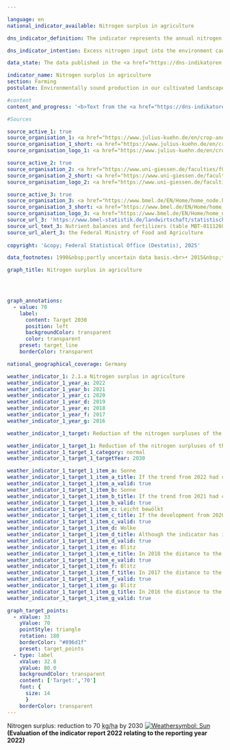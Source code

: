 ```yaml
---

language: en        
national_indicator_available: Nitrogen surplus in agriculture        

dns_indicator_definition: The indicator represents the annual nitrogen surplus for the agricultural sector, calculated as nitrogen input minus removal of nitrogen, in kilograms per hectare of utilised agricultural area.        

dns_indicator_intention: Excess nitrogen input into the environment causes pollution of groundwater and surface water, the oversupply of nutrients (eutrophication) in inland waters, lakes and onshore ecosystems, the generation of greenhouse gases and acidifying atmospheric pollutants, each with negative consequences for the climate, biodiversity and landscape quality. For the period 2028&nbsp;to 2032, a reduction of the nitrogen surpluses of the overall balance for Germany to 70&nbsp;kilograms per hectare of utilised agricultural area on an annual average should be achieved.        

data_state: The data published in the <a href="https://dns-indikatoren.de/assets/Publikationen/Indikatorenberichte/2022.pdf">indicator report 2022</a> is as of 31 October 2022. The data shown on this platform was last updated in September 2024.        

indicator_name: Nitrogen surplus in agriculture        
section: Farming        
postulate: Environmentally sound production in our cultivated landscapes        

#content         
content_and_progress: '<b>Text from the <a href="https://dns-indikatoren.de/assets/Publikationen/Indikatorenberichte/2022.pdf">Indicator Report 2022&nbsp;</a></b><br><br>The calculation takes into account nitrogen inputs by fertilisers, from biological nitrogen fixation, by atmospheric inputs which are not emitted by agriculture, by seed and planting material as well as imported and domestically produced feedstuff. Nitrogen removal results from plant and animal market products. Nitrogen surplus in its gaseous state can leak to the atmosphere or accumulate in soil or groundwater, enabling nitrogen input to rivers or other ecosystems. Hence, the nitrogen surplus from farming has a direct impact on the development of the indicators 6.1.b “Nitrate in groundwater“, 14.1.a “Nitrogen inputs via the inflows into the North and Baltic Seas“ and 15.2&nbsp;“Eutrophication of ecosystems“. Nitrogen input from farming into the atmosphere has an impact on indicator 3.2.a “Emissions of air pollutants“ through formation of nitrogen dioxide and ammonia.<br><br>The indicator is calculated by the Institute for Crop and Soil Science at the Julius Kühn Institute and the Institute of Landscape Ecology and Resources Management at the University of Gießen. In 2020, fertilisers were the most important component of nitrogen input in the overall balance, accounting for 51.1&nbsp;% (86&nbsp;kilograms of nitrogen per hectare). Feedstuff contributed 36.9&nbsp;% (62&nbsp;<abbr title="Kilogram per hectare" tabindex="0">kg/ha</abbr>), the biological nitrogen fixation 8.2&nbsp;% (14&nbsp;<abbr title="Kilogram per hectare" tabindex="0">kg/ha</abbr>) and the non-agricultural emissions 1.9&nbsp;% (3&nbsp;<abbr title="Kilogram per hectare" tabindex="0">kg/ha</abbr>) to nitrogen input.<br><br>The relevant time series for the indicator is based on the moving five-year average of the total balances of the relevant year as well as the two preceding and subsequent years. Thereby, yearly meteorological and market fluctuations, which cannot be influenced by farms, are balanced. The indicator does not provide an interpretation regarding the regional distribution of nitrogen surpluses.<br><br>During the period from 1992&nbsp;to 2018, the moving five-year average of nitrogen balance decreased by 25.4&nbsp;% (from 116.6&nbsp;to 87.0&nbsp;<abbr title="Kilogram" tabindex="0">kg</abbr> per hectare and year). The decline of nitrogen surplus until 2010&nbsp;resulted from diminished use of fertilisers and diminishing numbers of livestock in the new Länder.<br><br>Until 2015, nitrogen surplus stagnated. The marginal decline of the indicator in the remaining course of the time series is based on a minor reduction in mineral fertiliser use and improved harvest yields resulting from technical advances in plant production and breeding (more efficient nitrogen fertilisation, variety spectrum) combined with the simultaneous expansion in the cultivation of high-yield crop types (maize, wheat) as well as improved feed conversion by livestock.<br><br>Since 2015, the nitrogen surplus decreased and the recent reduction was 4.9&nbsp;% in 2018. It is uncertain, to what extent extreme agroclimatic conditions (drought from 2018&nbsp;until 2020) and the amended fertiliser regulation released in 2017&nbsp;contributed to this positive trend. A reduction to 70&nbsp;<abbr title="Kilogram per hectare" tabindex="0">kg/ha</abbr> is only possible, if this trend continues in the next years.'                

#Sources        

source_active_1: true
source_organisation_1: <a href="https://www.julius-kuehn.de/en/crop-and-soil-science/" target="_blank" onclick="return confirm_alert('the Institute for Crop and Soil Science, Julius Kühn Institute', 'En')">Institute for Crop and Soil Science, Julius Kühn Institute</a>
source_organisation_1_short: <a href="https://www.julius-kuehn.de/en/crop-and-soil-science/" target="_blank" onclick="return confirm_alert('the Institute for Crop and Soil Science, Julius Kühn Institute', 'En')">Institute for Crop and Soil Science, Julius Kühn Institute</a>
source_organisation_logo_1: <a href="https://www.julius-kuehn.de/en/crop-and-soil-science/" target="_blank" onclick="return confirm_alert('the Institute for Crop and Soil Science, Julius Kühn Institute', 'En')"><img src="https://dns-indikatoren.de/public/OrgImgEn/jki.png" alt="Institute for Crop and Soil Science, Julius Kühn Institute" title=" Click here to visit the homepage of the organizationInstitute for Crop and Soil Science, Julius Kühn Institute" style="height:60px; width:148px; border:transparent"/></a>

source_active_2: true
source_organisation_2: <a href="https://www.uni-giessen.de/faculties/f09/institutes/landscape?set_language=en" target="_blank" onclick="return confirm_alert('the University of Giessen', 'En')">Institute of Landscape Ecology and Resources Management, University of Giessen</a>
source_organisation_2_short: <a href="https://www.uni-giessen.de/faculties/f09/institutes/landscape?set_language=en" target="_blank" onclick="return confirm_alert('the University of Giessen', 'En')">Institute of Landscape Ecology and Resources Management, University of Giessen</a>
source_organisation_logo_2: <a href="https://www.uni-giessen.de/faculties/f09/institutes/landscape?set_language=en" target="_blank" onclick="return confirm_alert('the University of Giessen', 'En')"><img src="https://dns-indikatoren.de/public/OrgImgEn/ug.png" alt="Institute of Landscape Ecology and Resources Management, University of Giessen" title=" Click here to visit the homepage of the organizationInstitute of Landscape Ecology and Resources Management, University of Giessen" style="height:60px; width:148px; border:transparent"/></a>

source_active_3: true
source_organisation_3: <a href="https://www.bmel.de/EN/Home/home_node.html" target="_blank" onclick="return confirm_alert('the Federal Ministry of Food and Agriculture', 'En')">Federal Ministry of Food and Agriculture</a>
source_organisation_3_short: <a href="https://www.bmel.de/EN/Home/home_node.html" target="_blank" onclick="return confirm_alert('the Federal Ministry of Food and Agriculture', 'En')">Federal Ministry of Food and Agriculture</a>
source_organisation_logo_3: <a href="https://www.bmel.de/EN/Home/home_node.html" target="_blank" onclick="return confirm_alert('the Federal Ministry of Food and Agriculture', 'En')"><img src="https://dns-indikatoren.de/public/OrgImgEn/bmel.png" alt="Federal Ministry of Food and Agriculture" title=" Click here to visit the homepage of the organizationFederal Ministry of Food and Agriculture" style="height:60px; width:148px; border:transparent"/></a>
source_url_3: 'https://www.bmel-statistik.de/landwirtschaft/statistischer-monatsbericht-des-bmel-kapitel-a-landwirtschaft/'
source_url_text_3: Nutrient balances and fertilizers (table MBT-0111260-0000; only available in German)
source_url_alert_3: the Federal Ministry of Food and Agriculture
        
copyright: '&copy; Federal Statistical Office (Destatis), 2025'        

data_footnotes: 1990&nbsp;partly uncertain data basis.<br>• 2015&nbsp;to 2021&nbsp;revised data.<br>• 2022&nbsp;provisional data.        

graph_title: Nitrogen surplus in agriculture        

        


graph_annotations:
  - value: 70
    label:
      content: Target 2030
      position: left
      backgroundColor: transparent
      color: transparent
    preset: target_line
    borderColor: transparent                

national_geographical_coverage: Germany        

weather_indicator_1: 2.1.a Nitrogen surplus in agriculture
weather_indicator_1_year_a: 2022
weather_indicator_1_year_b: 2021
weather_indicator_1_year_c: 2020
weather_indicator_1_year_d: 2019
weather_indicator_1_year_e: 2018
weather_indicator_1_year_f: 2017
weather_indicator_1_year_g: 2016

weather_indicator_1_target: Reduction of the nitrogen surpluses of the overall balance for Germany to 70&nbsp;kilo-grams per hectare of utilised agricultural area on an annual average between 2028&nbsp;and 2032

weather_indicator_1_target_1: Reduction of the nitrogen surpluses of the overall balance for Germany to <b>70&nbsp;kilograms per hectare</b> of utilised agricultural area on an annual average between 2026&nbsp;and 2030
weather_indicator_1_target_1_category: normal
weather_indicator_1_target_1_targetYear: 2030

weather_indicator_1_target_1_item_a: Sonne
weather_indicator_1_target_1_item_a_title: If the trend from 2022 had continued, the target value would have been reached or missed by less than 5% of the difference between the target value and the value at that time.
weather_indicator_1_target_1_item_a_valid: true
weather_indicator_1_target_1_item_b: Sonne
weather_indicator_1_target_1_item_b_title: If the trend from 2021 had continued, the target value would have been reached or missed by less than 5% of the difference between the target value and the value at that time.
weather_indicator_1_target_1_item_b_valid: true
weather_indicator_1_target_1_item_c: Leicht bewölkt
weather_indicator_1_target_1_item_c_title: If the development from 2020 had continued, the target had been missed by at least 5&nbsp;documentat%, but by a maximum of 20&nbsp;% of the difference between the target value and the value at that time.
weather_indicator_1_target_1_item_c_valid: true
weather_indicator_1_target_1_item_d: Wolke
weather_indicator_1_target_1_item_d_title: Although the indicator has in 2019 been moving in the desired direction toward the target, if the trend had to continued, the target would have been missed in the target year by more than 20% of the difference between the target value and the value at that time.
weather_indicator_1_target_1_item_d_valid: true
weather_indicator_1_target_1_item_e: Blitz
weather_indicator_1_target_1_item_e_title: In 2018 the distance to the target was constantly high or had increased. Thus, the indicator did not develop in the desired direction.
weather_indicator_1_target_1_item_e_valid: true
weather_indicator_1_target_1_item_f: Blitz
weather_indicator_1_target_1_item_f_title: In 2017 the distance to the target was constantly high or had increased. Thus, the indicator did not develop in the desired direction.
weather_indicator_1_target_1_item_f_valid: true
weather_indicator_1_target_1_item_g: Blitz
weather_indicator_1_target_1_item_g_title: In 2016 the distance to the target was constantly high or had increased. Thus, the indicator did not develop in the desired direction.
weather_indicator_1_target_1_item_g_valid: true        

graph_target_points:
  - xValue: 33
    yValue: 70
    pointStyle: triangle
    rotation: 180
    borderColor: "#896d1f"
    preset: target_points
  - type: label
    xValue: 32.8
    yValue: 80.0
    backgroundColor: transparent
    content: ['Target:','70']
    font: {
      size: 14
      }
    borderColor: transparent        
---
```



<div>
  <div class="my-header">
    <label class="default">Nitrogen surplus: reduction to 70&nbsp;<abbr title="Kilogram per hectare" tabindex="0">kg/ha</abbr> by 2030
      <a href="https://dns-indikatoren.de/en/status"><img src="https://sdg-indikatoren.de/public/Wettersymbole/Sonne.png" title="If the trend from 2022 had continued, the target value would have been reached or missed by less than 5% of the difference between the target value and the value at that time." alt="Weathersymbol: Sun"/>
      </a>
    </label>
  </div>
</div>
<div class="my-header-note">
  <label class="default"><b>(Evaluation of the indicator report 2022 relating to the reporting year 2022)
  </b></label>
</div>